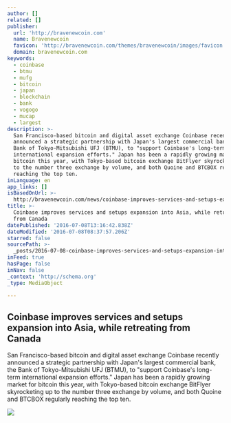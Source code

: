 ```yaml
---
author: []
related: []
publisher:
  url: 'http://bravenewcoin.com'
  name: Bravenewcoin
  favicon: 'http://bravenewcoin.com/themes/bravenewcoin/images/favicon.ico'
  domain: bravenewcoin.com
keywords:
  - coinbase
  - btmu
  - mufg
  - bitcoin
  - japan
  - blockchain
  - bank
  - vogogo
  - mucap
  - largest
description: >-
  San Francisco-based bitcoin and digital asset exchange Coinbase recently
  announced a strategic partnership with Japan's largest commercial bank, the
  Bank of Tokyo-Mitsubishi UFJ (BTMU), to "support Coinbase's long-term
  international expansion efforts." Japan has been a rapidly growing market for
  bitcoin this year, with Tokyo-based bitcoin exchange BitFlyer skyrocketing up
  to the number three exchange by volume, and both Quoine and BTCBOX regularly
  reaching the top ten.
inLanguage: en
app_links: []
isBasedOnUrl: >-
  http://bravenewcoin.com/news/coinbase-improves-services-and-setups-expansion-into-asia-while-retreating-from-canada/
title: >-
  Coinbase improves services and setups expansion into Asia, while retreating
  from Canada
datePublished: '2016-07-08T13:16:42.838Z'
dateModified: '2016-07-08T08:37:57.206Z'
starred: false
sourcePath: >-
  _posts/2016-07-08-coinbase-improves-services-and-setups-expansion-into-asia-w.md
inFeed: true
hasPage: false
inNav: false
_context: 'http://schema.org'
_type: MediaObject

---
```

<article style=""><h1>Coinbase improves services and setups expansion into Asia, while retreating from Canada</h1><p>San Francisco-based bitcoin and digital asset exchange Coinbase recently announced a strategic partnership with Japan's largest commercial bank, the Bank of Tokyo-Mitsubishi UFJ (BTMU), to "support Coinbase's long-term international expansion efforts." Japan has been a rapidly growing market for bitcoin this year, with Tokyo-based bitcoin exchange BitFlyer skyrocketing up to the number three exchange by volume, and both Quoine and BTCBOX regularly reaching the top ten.</p><img src="http://bravenewcoin.com/assets/Uploads/_resampled/CroppedImage400400-Coinbase-Cover.png" /></article>